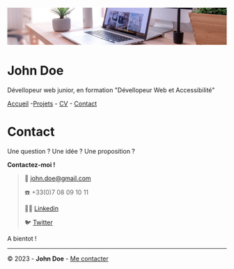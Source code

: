 ![image](https://github.com/Tom-Roche-Oclock/S01E11-Atelier-Recap/blob/main/img/desk-banner.jpg?raw=true)

# **John Doe** 

Dévellopeur web junior, en formation "Dévellopeur Web et Accessibilité"

[Accueil](README.md) -[Projets](projets.md) - [CV](CV.md) - [Contact](Contact.md)

# **Contact**

Une question ? Une idée ? Une proposition ? 

**Contactez-moi !**

> :e-mail: [john.doe@gmail.com]()
>  
> :phone: +33(0)7 08 09 10 11
> 
> :man_technologist: [Linkedin](https://fr.linkedin.com/)
> 
> :bird: [Twitter](https://twitter.com/)

A bientot ! 

-----

:copyright: 2023 - **John Doe** - [Me contacter](Contact.md)
